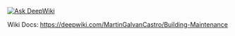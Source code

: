 [![Ask DeepWiki](https://deepwiki.com/badge.svg)](https://deepwiki.com/MartinGalvanCastro/Building-Maintenance)

Wiki Docs: https://deepwiki.com/MartinGalvanCastro/Building-Maintenance
